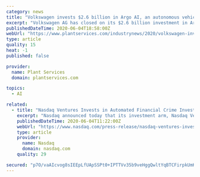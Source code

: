 ```yaml
---
category: news
title: "Volkswagen invests $2.6 billion in Argo AI, an autonomous vehicle start-up"
excerpt: "Volkswagen AG has closed on its $2.6 billion investment in Argo AI, the Pittsburgh-based autonomous vehicle start-up announced."
publishedDateTime: 2020-06-04T18:58:00Z
webUrl: "https://www.plantservices.com/industrynews/2020/volkswagen-invests-2-6-billion-in-argo-ai-an-autonomous-vehicle-start-up/"
type: article
quality: 15
heat: -1
published: false

provider:
  name: Plant Services
  domain: plantservices.com

topics:
  - AI

related:
  - title: "Nasdaq Ventures Invests in Automated Financial Crime Investigations Firm Caspian"
    excerpt: "Nasdaq announced today that its investment arm, Nasdaq Ventures, has taken a minority stake in the UK- based financial crime investigation automation company Caspian. In addition, Nasdaq’ s Market Technology business has forged a partnership with Caspian to support the growth of the business within the Financial Crime business verticals."
    publishedDateTime: 2020-06-04T11:22:00Z
    webUrl: "https://www.nasdaq.com/press-release/nasdaq-ventures-invests-in-automated-financial-crime-investigations-firm-caspian-2020"
    type: article
    provider:
      name: Nasdaq
      domain: nasdaq.com
    quality: 29

secured: "p7O/vaAIcvog8sIEEpLfUApSSPt0+IPTTVv35b9veHggQwltYqBTCFirpkUmKvY0lan2ntHFmyZxSgR2KJzd35fTSYfNCIo90AKpSbuP4y35AMeGGam7cE2UwhWIDTZ11MYn4s3uMs+EsUSvEfOkAPx+N0aLvRj9llqNbbYU2hv2lf/hwQIJNLoaMawPOOCmqCfgq13vbaLur1ZLTF5sB0MeRzULIVbv0/fhf0qSLbkajghfncMe2GTxsfXpJom+143Pflpz0BCIltKQmTTqYiDMFlryw3JOZjadFGNZAI94TOx+a48LAuif/tiEzYIE;VcJ5FncMmnZ2TGozRyxZTA=="
---
```


